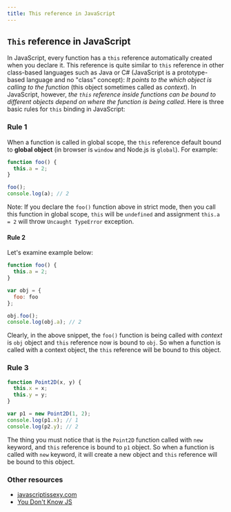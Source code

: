 ```yaml
---
title: This reference in JavaScript
---
```

## `This` reference in JavaScript

In JavaScript, every function has a `this` reference automatically created when you declare it. This reference is quite similar to `this` reference in other class-based languages such as Java or C# (JavaScript is a prototype-based language and no "class" concept): *It points to the which object is calling to the function* (this object sometimes called as *context*). In JavaScript, however, *the `this` reference inside functions can be bound to different objects depend on where the function is being called*. Here is three basic rules for `this` binding in JavaScript:

### Rule 1

When a function is called in global scope, the `this` reference default bound to **global object** (in browser is `window` and Node.js is `global`). For example:

```javascript
function foo() {
  this.a = 2;
}

foo();
console.log(a); // 2
```

Note: If you declare the `foo()` function above in strict mode, then you call this function in global scope, `this` will be `undefined` and assignment `this.a = 2` will throw `Uncaught TypeError` exception.

#### Rule 2

Let's examine example below:

```javascript
function foo() {
  this.a = 2;
}

var obj = {
  foo: foo
};

obj.foo();
console.log(obj.a); // 2
```

Clearly, in the above snippet, the `foo()` function is being called with *context* is `obj` object and `this` reference now is bound to `obj`. So when a function is called with a context object, the `this` reference will be bound to this object.

### Rule 3

```javascript
function Point2D(x, y) {
  this.x = x;
  this.y = y;
}

var p1 = new Point2D(1, 2);
console.log(p1.x); // 1
console.log(p2.y); // 2
```

The thing you must notice that is the `Point2D` function called with `new` keyword, and `this` reference is bound to `p1` object. So when a function is called with `new` keyword, it will create a new object and `this` reference will be bound to this object.

### Other resources

- [javascriptissexy.com](http://javascriptissexy.com/understand-javascripts-this-with-clarity-and-master-it/)
- [You Don't Know JS](https://github.com/getify/You-Dont-Know-JS/blob/master/this%20%26%20object%20prototypes/ch2.md)